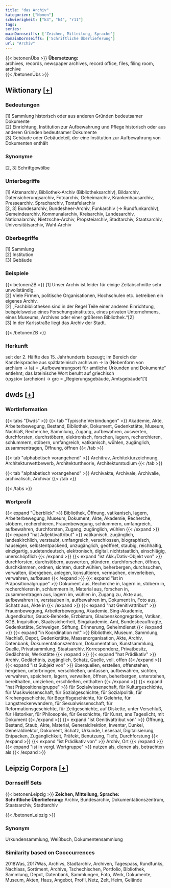 ```yaml
---
title: "das Archiv"
kategorien: ["Nomen"]
schwierigkeit: ["k3", "h4", "r11"]
tags:
series:
mainDornseiffs: ['Zeichen, Mitteilung, Sprache']
domainDornseiffs: ['Schriftliche Überlieferung']
url: "Archiv"
---
```


{{< betonenÜbs >}}
**Übersetzung:**  
archives, records, newspaper archives, record office, files, filing room, archive  
{{< /betonenÜbs >}}

## Wiktionary [[+](https://de.wiktionary.org/wiki/Archiv)]

### Bedeutungen
[1] Sammlung historisch oder aus anderen Gründen bedeutsamer Dokumente  
[2] Einrichtung, Institution zur Aufbewahrung und Pflege historisch oder aus anderen Gründen bedeutsamer Dokumente  
[3] Gebäude oder Gebäudeteil, der eine Institution zur Aufbewahrung von Dokumenten enthält  

### Synonyme
[2, 3] Schriftgewölbe  

### Unterbegriffe
[1] Aktenarchiv, Bibliothek-Archiv (Bibliotheksarchiv), Bildarchiv, Datensicherungsarchiv, Fotoarchiv, Geheimarchiv, Krankenhausarchiv, Pressearchiv, Spracharchiv, Tontafelarchiv  
[2, 3] Bundesarchiv, Bundesheer-Archiv, Funkarchiv (→ Rundfunkarchiv), Gemeindearchiv, Kommunalarchiv, Kreisarchiv, Landesarchiv, Nationalarchiv, Nietzsche-Archiv, Propsteiarchiv, Stadtarchiv, Staatsarchiv, Universitätsarchiv, Wahl-Archiv  

### Oberbegriffe
[1] Sammlung  
[2] Institution  
[3] Gebäude  

### Beispiele
{{< betonenZB >}}
[1] Unser Archiv ist leider für einige Zeitabschnitte sehr unvollständig.  
[2] Viele Firmen, politische Organisationen, Hochschulen etc. betreiben ein eigenes Archiv.  
[2] „Fachbibliotheken sind in der Regel Teile einer anderen Einrichtung, beispielsweise eines Forschungsinstitutes, eines privaten Unternehmens, eines Museums, Archives oder einer größeren Bibliothek.“[2]  
[3] In der Karlsstraße liegt das Archiv der Stadt.  

{{< /betonenZB >}}
### Herkunft
seit der 2. Hälfte des 15. Jahrhunderts bezeugt; im Bereich der Kanzleisprache aus spätlateinisch archivum → la (Nebenform von archium → la) = „Aufbewahrungsort für amtliche Urkunden und Dokumente“ entlehnt; das lateinische Wort beruht auf griechisch ἀρχεῖον (archeion) → grc = „Regierungsgebäude, Amtsgebäude“[1]  



## dwds [[+](https://www.dwds.de/wb/Archiv)]

### Wortinformation
{{< tabs "Dwds" >}}
{{< tab "Typische Verbindungen" >}}
Akademie, Akte, Arbeiterbewegung, Bestand, Bibliothek, Dokument, Gedenkstätte, Museum, Nachlaß, Recherche, Sammlung, Zugang, aufbewahren, auswerten, durchforsten, durchstöbern, elektronisch, forschen, lagern, recherchieren, schlummern, stöbern, umfangreich, vatikanisch, wühlen, zugänglich, zusammentragen, Öffnung, öffnen
{{< /tab >}}

{{< tab "alphabetisch vorangehend" >}}
Architrav, Architekturzeichnung, Architekturwettbewerb, Architekturtheorie, Architekturstudium
{{< /tab >}}

{{< tab "alphabetisch vorangehend" >}}
Archivakte, Archivale, Archivalie, archivalisch, Archivar
{{< /tab >}}

{{< /tabs >}}

### Wortprofil
{{< expand "Überblick" >}} Bibliothek, Öffnung, vatikanisch, lagern, Arbeiterbewegung, Museum, Dokument, Akte, Akademie, Recherche, stöbern, recherchieren, Frauenbewegung, schlummern, umfangreich, aufbewahren, durchforsten, Zugang, zugänglich, wühlen {{< /expand >}}
{{< expand "hat Adjektivattribut" >}} vatikanisch, zugänglich, landeskirchlich, verstaubt, umfangreich, verschlossen, biographisch, hauseigen, selbstentpackend, unzugänglich, geöffnet, staubig, reichhaltig, einzigartig, sudetendeutsch, elektronisch, digital, nichtstaatlich, einschlägig, unerschöpflich {{< /expand >}}
{{< expand "ist Akk./Dativ-Objekt von" >}} durchforsten, durchstöbern, auswerten, plündern, durchforschen, öffnen, durchkämmen, ordnen, sichten, durchwühlen, beherbergen, durchsuchen, verwalten, übergeben, anlegen, konsultieren, vermachen, einverleiben, verwahren, aufbauen {{< /expand >}}
{{< expand "ist in Präpositionalgruppe" >}} Dokument aus, Recherche in, lagern in, stöbern in, recherchieren in, schlummern in, Material aus, forschen in, zusammentragen aus, lagern im, wühlen in, Zugang zu, Akte aus, aufbewahren in, verstauben in, aufbewahren im, Dokument in, Foto aus, Schatz aus, Akte in {{< /expand >}}
{{< expand "hat Genitivattribut" >}} Frauenbewegung, Arbeiterbewegung, Akademie, Sing-Akademie, Jugendkultur, Gauck-Behörde, Erzbistum, Glaubenskongregation, Vatikan, KGB, Inquisition, Staatssicherheit, Singakademie, Amt, Bundesbeauftragte, Gedenkstätte, Schweigen, Stiftung, Erinnerung, Geheimdienst {{< /expand >}}
{{< expand "in Koordination mit" >}} Bibliothek, Museum, Sammlung, Nachlaß, Depot, Gedenkstätte, Massenorganisation, Akte, Archiv, Datenbank, Dokumentationszentrum, Dokumentation, Kunstsammlung, Quelle, Privatsammlung, Staatsarchiv, Korrespondenz, Privatbesitz, Gedächtnis, Werkstätte {{< /expand >}}
{{< expand "hat Prädikativ" >}} Archiv, Gedächtnis, zugänglich, Schatz, Quelle, voll, offen {{< /expand >}}
{{< expand "ist Subjekt von" >}} überquellen, erstellen, offenstehen, hergeben, unterbringen, verschließen, umfassen, aufbewahren, sichten, verwahren, speichern, lagern, verwalten, öffnen, beherbergen, unterstehen, bereithalten, umziehen, erschließen, enthalten {{< /expand >}}
{{< expand "hat Präpositionalgruppe" >}} für Sozialwissenschaft, für Kulturgeschichte, für Musikwissenschaft, für Sozialgeschichte, für Sozialpolitik, für Kirchengeschichte, für Begriffsgeschichte, für Gelehrte, für Langstreckenwandern, für Sexualwissenschaft, für Reformationsgeschichte, für Zeitgeschichte, auf Diskette, unter Verschluß, für Historiker, für Philosophie, für Geschichte, für Kunst, ans Tageslicht, mit Dokument {{< /expand >}}
{{< expand "ist Genitivattribut von" >}} Öffnung, Bestand, Staub, Akte, Material, Generaldirektion, Inventar, Dunkel, Generaldirektor, Dokument, Schatz, Urkunde, Lesesaal, Digitalisierung, Entpacken, Zugänglichkeit, Präfekt, Benutzung, Tiefe, Durchforstung {{< /expand >}}
{{< expand "ist Prädikativ von" >}} Archiv, Ort {{< /expand >}}
{{< expand "ist in vergl. Wortgruppe" >}} nutzen als, dienen als, betrachten als {{< /expand >}}

## Leipzig Corpora [[+](https://corpora.uni-leipzig.de/en/res?word=Archiv&corpusId=deu_newscrawl-public_2018)]

### Dornseiff Sets
{{< betonenLeipzig >}}
**Zeichen, Mitteilung, Sprache:**  
**Schriftliche Überlieferung:** Archiv, Bundesarchiv, Dokumentationszentrum, Staatsarchiv, Stadtarchiv  

{{< /betonenLeipzig >}}

### Synonym
Urkundensammlung, Weißbuch, Dokumentensammlung


### Similarity based on Cooccurrences
2018Was, 2017Was, Archivs, Stadtarchiv, Archiven, Tagespass, Rundfunks, Nachlass, Sortiment, Archive, Tschechischen, Portfolio, Bibliothek, Sammlung, Depot, Datenbank, Sammlungen, Foto, Werk, Dokumente, Museum, Akten, Haus, Angebot, Profil, Netz, Zelt, Heim, Gelände


